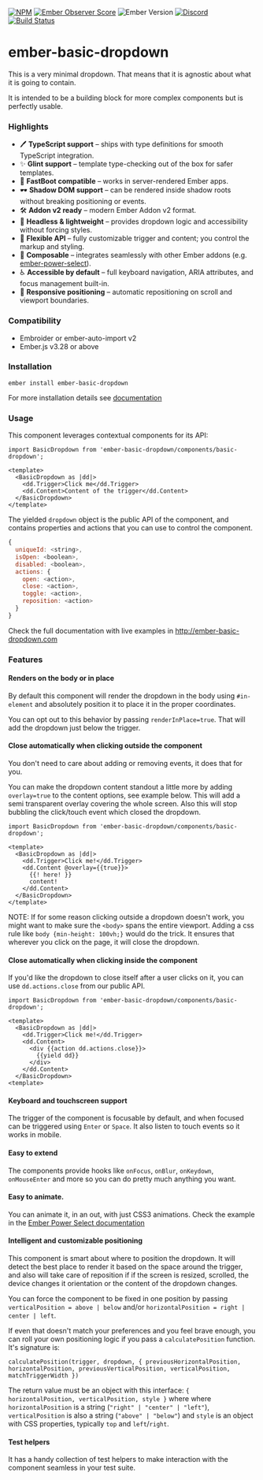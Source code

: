 [![NPM](https://badge.fury.io/js/ember-basic-dropdown.svg)](https://www.npmjs.com/package/ember-basic-dropdown)
[![Ember Observer Score](https://emberobserver.com/badges/ember-basic-dropdown.svg)](http://emberobserver.com/addons/ember-basic-dropdown)
![Ember Version](https://img.shields.io/badge/🐹%20ember->=3.28-brightgreen.svg)
[![Discord](https://img.shields.io/badge/chat-discord-blue?style=flat&logo=discord)](https://discord.com/channels/480462759797063690/486202731766349824)
[![Build Status](https://github.com/cibernox/ember-basic-dropdown/actions/workflows/ci.yml/badge.svg?branch=master)](https://github.com/cibernox/ember-basic-dropdown)

# ember-basic-dropdown

This is a very minimal dropdown. That means that it is agnostic about what it is going to contain.

It is intended to be a building block for more complex components but is perfectly usable.

### Highlights

* 🖊 **TypeScript support** – ships with type definitions for smooth TypeScript integration.
* ✨ **Glint support** – template type-checking out of the box for safer templates.
* 🚀 **FastBoot compatible** – works in server-rendered Ember apps.
* 🕶 **Shadow DOM support** – can be rendered inside shadow roots without breaking positioning or events.
* 🛠 **Addon v2 ready** – modern Ember Addon v2 format.
* 🎯 **Headless & lightweight** – provides dropdown logic and accessibility without forcing styles.
* 🔧 **Flexible API** – fully customizable trigger and content; you control the markup and styling.
* 🧩 **Composable** – integrates seamlessly with other Ember addons (e.g. [ember-power-select](https://www.ember-power-select.com)).
* ♿ **Accessible by default** – full keyboard navigation, ARIA attributes, and focus management built-in.
* 📱 **Responsive positioning** – automatic repositioning on scroll and viewport boundaries.

### Compatibility

- Embroider or ember-auto-import v2
- Ember.js v3.28 or above

### Installation

```
ember install ember-basic-dropdown
```

For more installation details see [documentation](https://ember-basic-dropdown.com/docs/installation)

### Usage

This component leverages contextual components for its API:

```glimmer-ts
import BasicDropdown from 'ember-basic-dropdown/components/basic-dropdown';

<template>
  <BasicDropdown as |dd|>
    <dd.Trigger>Click me</dd.Trigger>
    <dd.Content>Content of the trigger</dd.Content>
  </BasicDropdown>
</template>
```

The yielded `dropdown` object is the public API of the component, and contains
properties and actions that you can use to control the component.

```js
{
  uniqueId: <string>,
  isOpen: <boolean>,
  disabled: <boolean>,
  actions: {
    open: <action>,
    close: <action>,
    toggle: <action>,
    reposition: <action>
  }
}
```

Check the full documentation with live examples in http://ember-basic-dropdown.com

### Features

#### Renders on the body or in place

By default this component will render the dropdown in the body using `#in-element` and absolutely
position it to place it in the proper coordinates.

You can opt out to this behavior by passing `renderInPlace=true`. That will add the dropdown just
below the trigger.

#### Close automatically when clicking outside the component

You don't need to care about adding or removing events, it does that for you.

You can make the dropdown content standout a little more by adding `overlay=true` to the content options, see example below. This will add a semi transparent overlay covering the whole screen. Also this will stop bubbling the click/touch event which closed the dropdown.

```glimmer-ts
import BasicDropdown from 'ember-basic-dropdown/components/basic-dropdown';

<template>
  <BasicDropdown as |dd|>
    <dd.Trigger>Click me!</dd.Trigger>
    <dd.Content @overlay={{true}}>
      {{! here! }}
      content!
    </dd.Content>
  </BasicDropdown>
</template>
```

NOTE: If for some reason clicking outside a dropdown doesn't work, you might want to make sure the `<body>` spans the entire viewport. Adding a css rule like `body {min-height: 100vh;}` would do the trick. It ensures that wherever you click on the page, it will close the dropdown.

#### Close automatically when clicking inside the component

If you'd like the dropdown to close itself after a user clicks on it, you can use `dd.actions.close` from our public API.

```glimmer-ts
import BasicDropdown from 'ember-basic-dropdown/components/basic-dropdown';

<template>
  <BasicDropdown as |dd|>
    <dd.Trigger>Click me!</dd.Trigger>
    <dd.Content>
      <div {{action dd.actions.close}}>
        {{yield dd}}
      </div>
    </dd.Content>
  </BasicDropdown>
<template>
```

#### Keyboard and touchscreen support

The trigger of the component is focusable by default, and when focused can be triggered using `Enter` or `Space`.
It also listen to touch events so it works in mobile.

#### Easy to extend

The components provide hooks like `onFocus`, `onBlur`, `onKeydown`, `onMouseEnter` and more so
you can do pretty much anything you want.

#### Easy to animate.

You can animate it, in an out, with just CSS3 animations.
Check the example in the [Ember Power Select documentation](http://www.ember-power-select.com/cookbook/css-animations)

#### Intelligent and customizable positioning

This component is smart about where to position the dropdown. It will detect the best place to render
it based on the space around the trigger, and also will take care of reposition if if the screen is
resized, scrolled, the device changes it orientation or the content of the dropdown changes.

You can force the component to be fixed in one position by passing `verticalPosition = above | below` and/or `horizontalPosition = right | center | left`.

If even that doesn't match your preferences and you feel brave enough, you can roll your own positioning logic if you pass a `calculatePosition`
function. It's signature is:

```
calculatePosition(trigger, dropdown, { previousHorizontalPosition, horizontalPosition, previousVerticalPosition, verticalPosition, matchTriggerWidth })
```

The return value must be an object with this interface: `{ horizontalPosition, verticalPosition, style }` where
where `horizontalPosition` is a string (`"right" | "center" | "left"`), `verticalPosition` is also a string
(`"above" | "below"`) and `style` is an object with CSS properties, typically `top` and `left`/`right`.

#### Test helpers

It has a handy collection of test helpers to make interaction with the component seamless in your
test suite.
